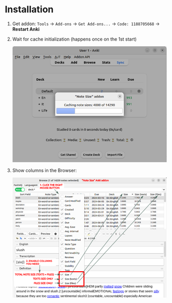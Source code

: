 # Installation

1. Get addon: `Tools` -> `Add-ons` -> `Get Add-ons...` -> `Code: 1188705668` -> **Restart Anki**

2. Wait for cache initialization (happens once on the 1st start)

    ![](https://raw.githubusercontent.com/Aleks-Ya/note-size-anki-addon/main/description/images/cache_initialization_progress.png)

3. Show columns in the Browser:

    ![](https://raw.githubusercontent.com/Aleks-Ya/note-size-anki-addon/main/description/images/install.png)
